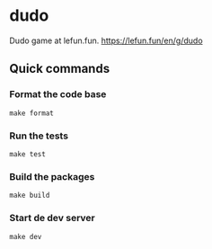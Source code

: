 # dudo
Dudo game at lefun.fun. https://lefun.fun/en/g/dudo

## Quick commands

### Format the code base

    make format

### Run the tests

    make test

### Build the packages

    make build

### Start de dev server

    make dev
